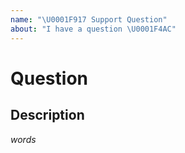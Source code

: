 ```yaml
---
name: "\U0001F917 Support Question"
about: "I have a question \U0001F4AC"
---
```


# Question

## Description

_words_
